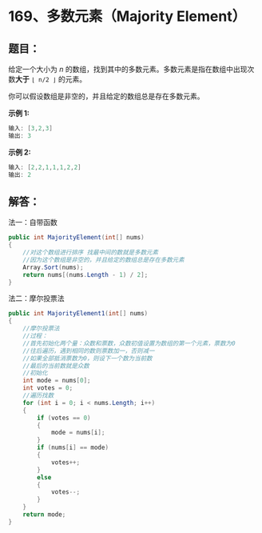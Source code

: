 # 169、多数元素（Majority Element）

## 题目：

给定一个大小为 *n* 的数组，找到其中的多数元素。多数元素是指在数组中出现次数**大于** `⌊ n/2 ⌋` 的元素。

你可以假设数组是非空的，并且给定的数组总是存在多数元素。

**示例 1:**

```csharp
输入: [3,2,3]
输出: 3
```

**示例 2:**

```csharp
输入: [2,2,1,1,1,2,2]
输出: 2
```

## 解答：

法一：自带函数

```csharp
public int MajorityElement(int[] nums)
{
    //对这个数组进行排序 找最中间的数就是多数元素
    //因为这个数组是非空的，并且给定的数组总是存在多数元素
    Array.Sort(nums);
    return nums[(nums.Length - 1) / 2];
}
```

法二：摩尔投票法

```csharp
public int MajorityElement1(int[] nums)
{
    //摩尔投票法
    //过程：
    //首先初始化两个量：众数和票数，众数初值设置为数组的第一个元素，票数为0
    //往后遍历，遇到相同的数则票数加一，否则减一
    //如果全部抵消票数为0，则设下一个数为当前数
    //最后的当前数就是众数
    //初始化
    int mode = nums[0];
    int votes = 0;
    //遍历找数
    for (int i = 0; i < nums.Length; i++)
    {
        if (votes == 0)
        {
            mode = nums[i];
        }
        if (nums[i] == mode) 
        {
            votes++;
        }
        else
        {
            votes--;
        }
    }
    return mode;
}
```


